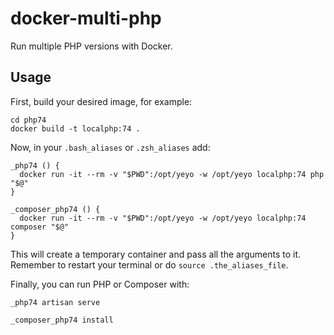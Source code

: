# docker-multi-php

Run multiple PHP versions with Docker.


## Usage

First, build your desired image, for example:

```shell
cd php74
docker build -t localphp:74 .
```

Now, in your `.bash_aliases` or `.zsh_aliases` add:

```shell
_php74 () {
  docker run -it --rm -v "$PWD":/opt/yeyo -w /opt/yeyo localphp:74 php "$@"
}

_composer_php74 () {
  docker run -it --rm -v "$PWD":/opt/yeyo -w /opt/yeyo localphp:74 composer "$@"
}
```

This will create a temporary container and pass all the arguments to it.
Remember to restart your terminal or do `source .the_aliases_file`.

Finally, you can run PHP or Composer with:

```shell
_php74 artisan serve

_composer_php74 install
```

